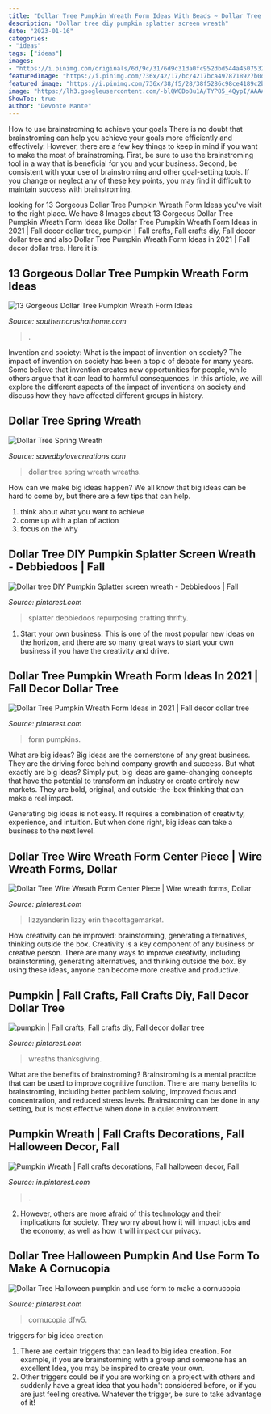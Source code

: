 ```yaml
---
title: "Dollar Tree Pumpkin Wreath Form Ideas With Beads ~ Dollar Tree Diy Pumpkin Splatter Screen Wreath"
description: "Dollar tree diy pumpkin splatter screen wreath"
date: "2023-01-16"
categories:
- "ideas"
tags: ["ideas"]
images:
- "https://i.pinimg.com/originals/6d/9c/31/6d9c31da0fc952dbd544a4507532abef.jpg"
featuredImage: "https://i.pinimg.com/736x/42/17/bc/4217bca4978718927b0d575e322ddbb7.jpg"
featured_image: "https://i.pinimg.com/736x/38/f5/28/38f5286c98ce4189c2b165860ee844cb.jpg"
image: "https://lh3.googleusercontent.com/-blQWGDo8u1A/TYP85_4QypI/AAAAAAAADCU/s_BZ03vzhF8/s1600/Wreath5.jpg"
ShowToc: true
author: "Devonte Mante"
---
```



How to use brainstroming to achieve your goals
There is no doubt that brainstroming can help you achieve your goals more efficiently and effectively. However, there are a few key things to keep in mind if you want to make the most of brainstroming. First, be sure to use the brainstroming tool in a way that is beneficial for you and your business. Second, be consistent with your use of brainstroming and other goal-setting tools. If you change or neglect any of these key points, you may find it difficult to maintain success with brainstroming.

	

		
looking for 13 Gorgeous Dollar Tree Pumpkin Wreath Form Ideas you've visit to the right place. We have 8 Images about 13 Gorgeous Dollar Tree Pumpkin Wreath Form Ideas like Dollar Tree Pumpkin Wreath Form Ideas in 2021 | Fall decor dollar tree, pumpkin | Fall crafts, Fall crafts diy, Fall decor dollar tree and also Dollar Tree Pumpkin Wreath Form Ideas in 2021 | Fall decor dollar tree. Here it is:
		
    
## 13 Gorgeous Dollar Tree Pumpkin Wreath Form Ideas

<img loading=lazy src="https://www.southerncrushathome.com/wp-content/uploads/2021/08/Dollar-Tree-Pumpkin-Wreath-8-500x500.jpeg" onerror="this.onerror=null;this.src='https://tse3.mm.bing.net/th?id=OIP.KzFsJz3slZJj0CK0EBklkQHaHa&amp;pid=15.1';" alt="13 Gorgeous Dollar Tree Pumpkin Wreath Form Ideas">

_Source: southerncrushathome.com_

>. 

	

Invention and society: What is the impact of invention on society?
The impact of invention on society has been a topic of debate for many years. Some believe that invention creates new opportunities for people, while others argue that it can lead to harmful consequences. In this article, we will explore the different aspects of the impact of inventions on society and discuss how they have affected different groups in history.

    
## Dollar Tree Spring Wreath

<img loading=lazy src="https://lh3.googleusercontent.com/-blQWGDo8u1A/TYP85_4QypI/AAAAAAAADCU/s_BZ03vzhF8/s1600/Wreath5.jpg" onerror="this.onerror=null;this.src='https://tse4.mm.bing.net/th?id=OIP.XlTc4NzIX-nvrncVXcUJNAHaIa&amp;pid=15.1';" alt="Dollar Tree Spring Wreath">

_Source: savedbylovecreations.com_

>dollar tree spring wreath wreaths. 

	

How can we make big ideas happen?
We all know that big ideas can be hard to come by, but there are a few tips that can help. 
1. think about what you want to achieve 
2. come up with a plan of action 
3. focus on the why 

    
## Dollar Tree DIY Pumpkin Splatter Screen Wreath - Debbiedoos | Fall

<img loading=lazy src="https://i.pinimg.com/736x/38/f5/28/38f5286c98ce4189c2b165860ee844cb.jpg" onerror="this.onerror=null;this.src='https://tse3.mm.bing.net/th?id=OIP.f1m6QA0wJKfTvhUbcfaFAAHaHZ&amp;pid=15.1';" alt="Dollar tree DIY Pumpkin Splatter screen wreath - Debbiedoos | Fall">

_Source: pinterest.com_

>splatter debbiedoos repurposing crafting thrifty. 

	

1. Start your own business: This is one of the most popular new ideas on the horizon, and there are so many great ways to start your own business if you have the creativity and drive.

    
## Dollar Tree Pumpkin Wreath Form Ideas In 2021 | Fall Decor Dollar Tree

<img loading=lazy src="https://i.pinimg.com/736x/42/17/bc/4217bca4978718927b0d575e322ddbb7.jpg" onerror="this.onerror=null;this.src='https://tse1.mm.bing.net/th?id=OIP.unlT5V8MgiZI7MaTATzNewHaHa&amp;pid=15.1';" alt="Dollar Tree Pumpkin Wreath Form Ideas in 2021 | Fall decor dollar tree">

_Source: pinterest.com_

>form pumpkins. 

	

What are big ideas?
Big ideas are the cornerstone of any great business. They are the driving force behind company growth and success. But what exactly are big ideas?
Simply put, big ideas are game-changing concepts that have the potential to transform an industry or create entirely new markets. They are bold, original, and outside-the-box thinking that can make a real impact.

Generating big ideas is not easy. It requires a combination of creativity, experience, and intuition. But when done right, big ideas can take a business to the next level.

    
## Dollar Tree Wire Wreath Form Center Piece | Wire Wreath Forms, Dollar

<img loading=lazy src="https://i.pinimg.com/originals/6d/9c/31/6d9c31da0fc952dbd544a4507532abef.jpg" onerror="this.onerror=null;this.src='https://tse2.mm.bing.net/th?id=OIP.RkL2JkEpzCgm7id0g2lmQAHaJ4&amp;pid=15.1';" alt="Dollar Tree Wire Wreath Form Center Piece | Wire wreath forms, Dollar">

_Source: pinterest.com_

>lizzyanderin lizzy erin thecottagemarket. 

	

How creativity can be improved: brainstorming, generating alternatives, thinking outside the box.
Creativity is a key component of any business or creative person. There are many ways to improve creativity, including brainstorming, generating alternatives, and thinking outside the box. By using these ideas, anyone can become more creative and productive.

    
## Pumpkin | Fall Crafts, Fall Crafts Diy, Fall Decor Dollar Tree

<img loading=lazy src="https://i.pinimg.com/originals/19/e9/08/19e908bf5bc783ae3f670fb1c67a6cb7.jpg" onerror="this.onerror=null;this.src='https://tse4.mm.bing.net/th?id=OIP.51rbgANGDRMOgDf1WPHk8QHaHa&amp;pid=15.1';" alt="pumpkin | Fall crafts, Fall crafts diy, Fall decor dollar tree">

_Source: pinterest.com_

>wreaths thanksgiving. 

	

What are the benefits of brainstroming?
Brainstroming is a mental practice that can be used to improve cognitive function. There are many benefits to brainstroming, including better problem solving, improved focus and concentration, and reduced stress levels. Brainstroming can be done in any setting, but is most effective when done in a quiet environment.

    
## Pumpkin Wreath | Fall Crafts Decorations, Fall Halloween Decor, Fall

<img loading=lazy src="https://i.pinimg.com/originals/40/81/c9/4081c9bd487de5a8132da49d0f9e8c5c.jpg" onerror="this.onerror=null;this.src='https://tse3.mm.bing.net/th?id=OIP.IHpIS9pxT78KHk_8r_oouQHaJD&amp;pid=15.1';" alt="Pumpkin Wreath | Fall crafts decorations, Fall halloween decor, Fall">

_Source: in.pinterest.com_

>. 

	

2. However, others are more afraid of this technology and their implications for society. They worry about how it will impact jobs and the economy, as well as how it will impact our privacy. 

    
## Dollar Tree Halloween Pumpkin And Use Form To Make A Cornucopia

<img loading=lazy src="https://i.pinimg.com/736x/51/ba/92/51ba924608fdbe98f0a85dd8a173700c.jpg" onerror="this.onerror=null;this.src='https://tse2.mm.bing.net/th?id=OIP.9GP4_I7scM17cgs-MEbDFwHaHa&amp;pid=15.1';" alt="Dollar Tree Halloween pumpkin and use form to make a cornucopia">

_Source: pinterest.com_

>cornucopia dfw5. 

	

triggers for big idea creation
1. There are certain triggers that can lead to big idea creation. For example, if you are brainstorming with a group and someone has an excellent Idea, you may be inspired to create your own. 
2. Other triggers could be if you are working on a project with others and suddenly have a great idea that you hadn't considered before, or if you are just feeling creative. Whatever the trigger, be sure to take advantage of it!

